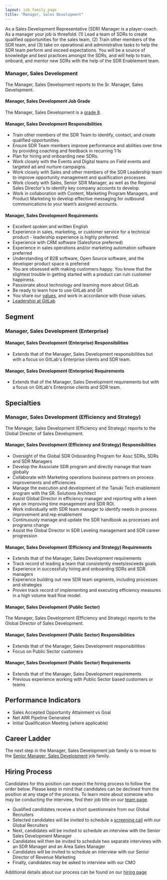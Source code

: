 ```yaml
---
layout: job_family_page
title: "Manager, Sales Development"
---
```


As a Sales Development Representative (SDR) Manager is a player-coach. As a manager your job is threefold: (1) Lead a team of SDRs to create qualified opportunities for the sales team, (2) Train other members of the  SDR team, and (3) take on operational and administrative tasks to help the SDR team perform and exceed expectations. You will be a source of knowledge and best practices amongst the SDRs, and will help to train, onboard, and mentor new SDRs with the help of the SDR Enablement team.

### Manager, Sales Development

The Manager, Sales Development reports to the Sr. Manager, Sales Development.

#### Manager, Sales Development Job Grade

The Manager, Sales Development is a [grade 8](/handbook/total-rewards/compensation/compensation-calculator/#gitlab-job-grades).

#### Manager, Sales Development Responsibilities

* Train other members of the SDR Team to identify, contact, and create qualified opportunities.
* Ensure SDR Team members improve performance and abilities over time by providing coaching and feedback in recurring 1:1s
* Plan for hiring and onboarding new SDRs.
* Work closely with the Events and Digital teams on Field events and targeted ad and nurture campaigns.
* Work closely with Sales and other members of the SDR Leadership team to improve opportunity management and qualification processes
* Work closely with Sales, Senior SDR Manager, as well as the Regional Sales Director's to identify key company accounts to develop.
* Work in collaboration with Content, Marketing Program Managers, and Product Marketing to develop effective messaging for outbound communications to your team’s assigned accounts.

#### Manager, Sales Development Requirements

* Excellent spoken and written English
* Experience in sales, marketing, or customer service for a technical product - leadership experience is highly preferred.
* Experience with CRM software (Salesforce preferred)
* Experience in sales operations and/or marketing automation software preferred
* Understanding of B2B software, Open Source software, and the developer product space is preferred
* You are obsessed with making customers happy. You know that the slightest trouble in getting started with a product can ruin customer happiness.
* Passionate about technology and learning more about GitLab
* Be ready to learn how to use GitLab and Git
* You share our [values](/handbook/values/), and work in accordance with those values.
* [Leadership at GitLab](https://about.gitlab.com/company/team/structure/#management-group)

## Segment

### Manager, Sales Development (Enterprise) 

#### Manager, Sales Development (Enterprise) Responsibilities

* Extends that of the Manager, Sales Development responsibilities but with a focus on GitLab's Enterprise clients and SDR team.

#### Manager, Sales Development (Enterprise) Requirements

* Extends that of the Manager, Sales Development requirements but with a focus on GitLab's Enterprise clients and SDR team.

## Specialties 

### Manager, Sales Development (Efficiency and Strategy)

The Manager, Sales Development (Efficiency and Strategy) reports to the Global Director of Sales Development.

#### Manager, Sales Development (Efficiency and Strategy) Responsibilities

* Oversight of the Global SDR Onboarding Program for Assc SDRs, SDRs and SDR Managers
* Develop the Associate SDR program and directly manage that team globally
* Collaborate with Marketing operations business partners on process improvements and efficiencies
* Manage the execution and development of the Tanuki Tech enablement program with the SR. Solutions Architect
* Assist Global Director in efficiency manager and reporting with a keen eye on improving time management and SDR ROI.
* Work individually with SDR team manager to identify needs in process improvement and rep enablement
* Continuously manage and update the SDR handbook as processes and programs change
* Assist the Global Director in SDR Leveling management and SDR career progression

#### Manager, Sales Development (Efficiency and Strategy) Requirements

* Extends that of the Manager, Sales Development requirements
* Track record of leading a team that consistently meets/exceeds goals 
* Experience in successfully hiring and onboarding SDRs and SDR managers 
* Experience building out new SDR team segments, including processes and strategies  
* Proven track record of implementing and executing efficiency measures in a high volume lead flow model.

#### Manager, Sales Development (Public Sector)

The Manager, Sales Development (Efficiency and Strategy) reports to the Global Director of Sales Development.

#### Manager, Sales Development (Public Sector) Responsibilities

* Extends that of the Manager, Sales Development responsibilities
* Focus on Public Sector customers

#### Manager, Sales Development (Public Sector) Requirements

* Extends that of the Manager, Sales Development requirements
* Previous experience working with Public Sector based customers or teams

## Performance Indicators

* Sales Accepted Opportunity Attainment vs Goal
* Net ARR Pipeline Generated
* Initial Qualification Meeting (where applicable)

## Career Ladder

The next step in the Manager, Sales Development job family is to move to the [Senior Manager, Sales Development](/job-families/marketing/senior-sales-development-manager-acceleration/) job family.

## Hiring Process

Candidates for this position can expect the hiring process to follow the order below. Please keep in mind that candidates can be declined from the position at any stage of the process. To learn more about someone who may be conducting the interview, find their job title on our [team page](/company/team).

* Qualified candidates receive a short questionnaire from our Global Recruiters
* Selected candidates will be invited to schedule a [screening call](/handbook/hiring/#screening-call) with our Global Recruiters
* Next, candidates will be invited to schedule an interview with the Senior Sales Development Manager
* Candidates will then be invited to schedule two separate interviews with an SDR Manager and an Area Sales Manager
* Candidates will be invited to schedule an interview with our Senior Director of Revenue Marketing
* Finally, candidates may be asked to interview with our CMO

Additional details about our process can be found on our [hiring page](/handbook/hiring/)
